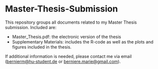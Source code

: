 # Master-Thesis-Submission
This repository groups all documents related to my Master Thesis submission.
Included are:

- Master_Thesis.pdf: the electronic version of the thesis
- Supplementary Materials: includes the R-code as well as the plots and figures included in the thesis.

If additional information is needed, please contact me via email (bernierm@hu-student.de or berniere.marie@gmail.com).
